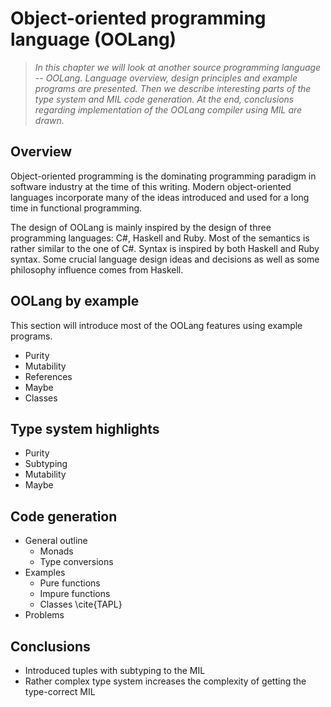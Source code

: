 # Object-oriented programming language (OOLang)

> *In this chapter we will look at another source programming language --
> OOLang. Language overview, design principles and example programs are
> presented. Then we describe interesting parts of the type system and MIL code
> generation. At the end, conclusions regarding implementation of the OOLang
> compiler using MIL are drawn.*

## Overview

Object-oriented programming is the dominating programming paradigm in software
industry at the time of this writing.
Modern object-oriented languages incorporate many of the ideas introduced and
used for a long time in functional programming.

The design of OOLang is mainly inspired by the design of three programming
languages: C#, Haskell and Ruby. Most of the semantics is rather similar to the
one of C#. Syntax is inspired by both Haskell and Ruby syntax. Some crucial
language design ideas and decisions as well as some philosophy influence comes
from Haskell.

## OOLang by example

This section will introduce most of the OOLang features using example programs.

* Purity
* Mutability
* References
* Maybe
* Classes

## Type system highlights

* Purity
* Subtyping
* Mutability
* Maybe

## Code generation

* General outline
    + Monads
    + Type conversions
* Examples
    + Pure functions
    + Impure functions
    + Classes \cite{TAPL}
* Problems

## Conclusions

* Introduced tuples with subtyping to the MIL
* Rather complex type system increases the complexity of getting the
  type-correct MIL

